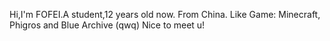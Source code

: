 Hi,I'm FOFEI.A student,12 years old now.
From China.
Like Game: Minecraft, Phigros and Blue Archive (qwq)
Nice to meet u!

<!---
imlhhya/imlhhya is a ✨ special ✨ repository because its `README.md` (this file) appears on your GitHub profile.
You can click the Preview link to take a look at your changes.
--->
